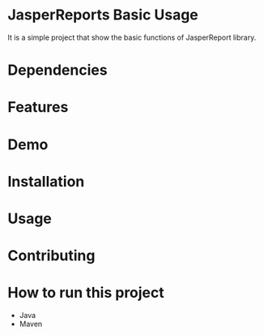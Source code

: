 # JasperReports Basic Usage

It is a simple project that show the basic functions of JasperReport library.

# Dependencies

# Features

# Demo

# Installation

# Usage

# Contributing

# How to run this project

- Java
- Maven